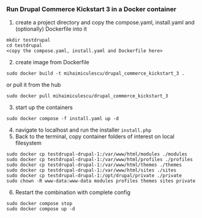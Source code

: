 ### Run Drupal Commerce Kickstart 3 in a Docker container ###

1. create a project directory and copy the compose.yaml, install.yaml and (optionally) Dockerfile into it
```
mkdir testdrupal
cd testdrupal
<copy the compose.yaml, install.yaml and Dockerfile here>
```
2. create image from Dockerfile
```
sudo docker build -t mihaimiculescu/drupal_commerce_kickstart_3 .
```
or pull it from the hub
```
sudo docker pull mihaimiculescu/drupal_commerce_kickstart_3
```
3. start up the containers
```
sudo docker compose -f install.yaml up -d
```
4. navigate to localhost and run the installer `install.php`
5. Back to the terminal, copy container folders of interest on local filesystem
```
sudo docker cp testdrupal-drupal-1:/var/www/html/modules ./modules
sudo docker cp testdrupal-drupal-1:/var/www/html/profiles ./profiles
sudo docker cp testdrupal-drupal-1:/var/www/html/themes ./themes
sudo docker cp testdrupal-drupal-1:/var/www/html/sites ./sites
sudo docker cp testdrupal-drupal-1:/opt/drupal/private ./private
sudo chown -R www-data:www-data modules profiles themes sites private
```
6. Restart the combination with complete config
```
sudo docker compose stop
sudo docker compose up -d
```
